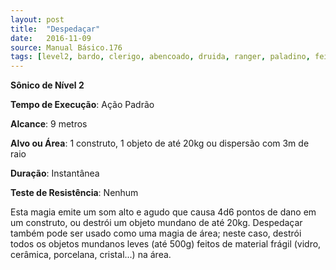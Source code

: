 ```yaml
---
layout: post
title:  "Despedaçar"
date:   2016-11-09
source: Manual Básico.176
tags: [level2, bardo, clerigo, abencoado, druida, ranger, paladino, feiticeiro, mago, sonico, padrao, metros, alvo, objeto, dispersao, instantanea, nenhum]
---
```


**Sônico de Nível 2**

**Tempo de Execução**: Ação Padrão

**Alcance**: 9 metros

**Alvo ou Área**: 1 construto, 1 objeto de até 20kg ou dispersão com 3m de raio

**Duração**: Instantânea

**Teste de Resistência**: Nenhum

Esta magia emite um som alto e agudo que causa 4d6 pontos de dano em um construto, ou destrói um objeto mundano de até 20kg.
Despedaçar também pode ser usado como uma magia de área; neste caso, destrói todos os objetos mundanos leves (até 500g) feitos de material frágil (vidro, cerâmica, porcelana, cristal...) na área.
